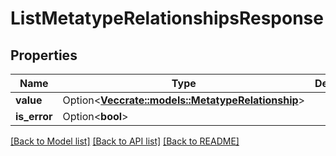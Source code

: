 # ListMetatypeRelationshipsResponse

## Properties

Name | Type | Description | Notes
------------ | ------------- | ------------- | -------------
**value** | Option<[**Vec<crate::models::MetatypeRelationship>**](MetatypeRelationship.md)> |  | [optional]
**is_error** | Option<**bool**> |  | [optional]

[[Back to Model list]](../README.md#documentation-for-models) [[Back to API list]](../README.md#documentation-for-api-endpoints) [[Back to README]](../README.md)


